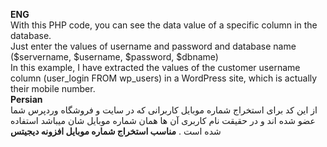 **ENG**<br>
With this PHP code, you can see the data value of a specific column in the database.<br>
Just enter the values of username and password and database name <br>
($servername, $username, $password, $dbname)<br>
In this example, I have extracted the values of the customer username column (user_login FROM wp_users) in a WordPress site, which is actually their mobile number.<br>
**Persian**<br>
از این کد برای استخراج شماره موبایل کاربرانی که در سایت و فروشگاه وردپرس شما عضو شده اند و در حقیقت نام کاربری آن ها همان شماره موبایل شان میباشد استفاده شده است . **مناسب استخراج شماره موبایل افزونه دیجیتس** 
